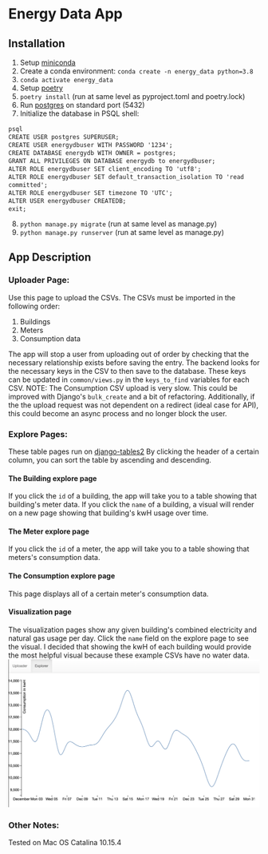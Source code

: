 # Energy Data App

## Installation
1. Setup [miniconda](https://docs.conda.io/en/latest/miniconda.html)
2. Create a conda environment: `conda create -n energy_data python=3.8`
3. `conda activate energy_data`
4. Setup [poetry](https://python-poetry.org)
5. `poetry install` (run at same level as pyproject.toml and poetry.lock)
6. Run [postgres](https://www.postgresql.org) on standard port (5432)
7. Initialize the database in PSQL shell:
```
psql
CREATE USER postgres SUPERUSER;
CREATE USER energydbuser WITH PASSWORD '1234';
CREATE DATABASE energydb WITH OWNER = postgres;
GRANT ALL PRIVILEGES ON DATABASE energydb to energydbuser;
ALTER ROLE energydbuser SET client_encoding TO 'utf8';
ALTER ROLE energydbuser SET default_transaction_isolation TO 'read committed';
ALTER ROLE energydbuser SET timezone TO 'UTC';
ALTER USER energydbuser CREATEDB;
exit;
```
8. `python manage.py migrate` (run at same level as manage.py)
9. `python manage.py runserver` (run at same level as manage.py)

## App Description

### Uploader Page:
Use this page to upload the CSVs.
The CSVs must be imported in the following order:

1. Buildings
2. Meters
3. Consumption data

The app will stop a user from uploading out of order by checking that the necessary relationship exists
before saving the entry.
The backend looks for the necessary keys in the CSV to then save to the database.
These keys can be updated in `common/views.py` in the `keys_to_find` variables for each CSV.
NOTE: The Consumption CSV upload is very slow. This could be improved with Django's `bulk_create` and a bit of refactoring.
Additionally, if the the upload request was not dependent on a redirect (ideal case for API), this could become an async process
and no longer block the user.

### Explore Pages:
These table pages run on [django-tables2](https://django-tables2.readthedocs.io/en/latest/)
By clicking the header of a certain column, you can sort the table by ascending and descending.

#### The Building explore page
If you click the `id` of a building, the app will take you to a table showing that building's meter data.
If you click the `name` of a building, a visual will render on a new page showing that building's kwH usage over time.

#### The Meter explore page
If you click the `id` of a meter, the app will take you to a table showing that meters's consumption data.

#### The Consumption explore page
This page displays all of a certain meter's consumption data.

#### Visualization page
The visualization pages show any given building's combined electricity and natural gas usage per day.
Click the `name` field on the explore page to see the visual.
I decided that showing the kwH of each building would provide the most helpful visual because these example CSVs have no water data.
![Visual component](visual_component.png)


### Other Notes:
Tested on Mac OS Catalina 10.15.4
